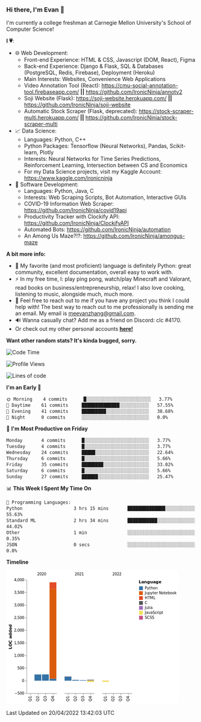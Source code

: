 ### Hi there, I'm Evan 👋

I'm currently a college freshman at Carnegie Mellon University's School of Computer Science!

**I 💗**:
  - 🌐 Web Development: 
    - Front-end Experience: HTML & CSS, Javascript (DOM, React), Figma
    - Back-end Experience: Django & Flask, SQL & Databases (PostgreSQL, Redis, Firebase), Deployment (Heroku)
    - Main Interests: Websites, Convenience Web Applications
    - Video Annotation Tool (React): https://cmu-social-annotation-tool.firebaseapp.com/ **||** https://github.com/IronicNinja/annotv2
    - Soji Website (Flask): https://soji-website.herokuapp.com/ **||** https://github.com/IronicNinja/soji-website
    - Automatic Stock Scraper (Flask, deprecated): https://stock-scraper-multi.herokuapp.com/ **||** https://github.com/IronicNinja/stock-scraper-multi
  - 📈 Data Science: 
    - Languages: Python, C++
    - Python Packages: Tensorflow (Neural Networks), Pandas, Scikit-learn, Plotly
    - Interests: Neural Networks for Time Series Predictions, Reinforcement Learning, Intersection between CS and Economics
    - For my Data Science projects, visit my Kaggle Account: https://www.kaggle.com/ironicninja
  - 🤖 Software Development: 
    - Languages: Python, Java, C
    - Interests: Web Scraping Scripts, Bot Automation, Interactive GUIs
    - COVID-19 Information Web Scraper: https://github.com/IronicNinja/covid19api
    - Productivity Tracker with Clockify API: https://github.com/IronicNinja/ClockifyAPI
    - Automated Bots: https://github.com/IronicNinja/automation
    - An Among Us Maze?!?: https://github.com/IronicNinja/amongus-maze
  
**A bit more info:**
- 🐍 My favorite (and most proficient) language is definitely Python: great community, excellent documentation, overall easy to work with.
- ⚡ In my free time, I: play ping pong, watch/play Minecraft and Valorant, read books on business/entrepreneurship, relax! I also love cooking, listening to music, alongside much, much more.
- 👯 Feel free to reach out to me if you have any project you think I could help with! The best way to reach out to me professionally is sending me an email. My email is meevanzhang@gmail.com.
- 🔊 Wanna casually chat? Add me as a friend on Discord: clc #4170.
- Or check out my other personal accounts <a href="https://linktr.ee/IronicNinja"><b>here!</b></a>

**Want other random stats? It's kinda bugged, sorry.**
<!--START_SECTION:waka-->
![Code Time](http://img.shields.io/badge/Code%20Time-435%20hrs%2021%20mins-blue)

![Profile Views](http://img.shields.io/badge/Profile%20Views-0-blue)

![Lines of code](https://img.shields.io/badge/From%20Hello%20World%20I%27ve%20Written-5%20Thousand%20lines%20of%20code-blue)

**I'm an Early 🐤** 

```text
🌞 Morning    4 commits      █░░░░░░░░░░░░░░░░░░░░░░░░   3.77% 
🌆 Daytime    61 commits     ██████████████░░░░░░░░░░░   57.55% 
🌃 Evening    41 commits     █████████░░░░░░░░░░░░░░░░   38.68% 
🌙 Night      0 commits      ░░░░░░░░░░░░░░░░░░░░░░░░░   0.0%

```
📅 **I'm Most Productive on Friday** 

```text
Monday       4 commits      █░░░░░░░░░░░░░░░░░░░░░░░░   3.77% 
Tuesday      4 commits      █░░░░░░░░░░░░░░░░░░░░░░░░   3.77% 
Wednesday    24 commits     █████░░░░░░░░░░░░░░░░░░░░   22.64% 
Thursday     6 commits      █░░░░░░░░░░░░░░░░░░░░░░░░   5.66% 
Friday       35 commits     ████████░░░░░░░░░░░░░░░░░   33.02% 
Saturday     6 commits      █░░░░░░░░░░░░░░░░░░░░░░░░   5.66% 
Sunday       27 commits     ██████░░░░░░░░░░░░░░░░░░░   25.47%

```


📊 **This Week I Spent My Time On** 

```text
💬 Programming Languages: 
Python                   3 hrs 15 mins       ██████████████░░░░░░░░░░░   55.63% 
Standard ML              2 hrs 34 mins       ███████████░░░░░░░░░░░░░░   44.02% 
Other                    1 min               ░░░░░░░░░░░░░░░░░░░░░░░░░   0.35% 
JSON                     0 secs              ░░░░░░░░░░░░░░░░░░░░░░░░░   0.0%

```

**Timeline**

![Chart not found](https://raw.githubusercontent.com/IronicNinja/IronicNinja/main/charts/bar_graph.png) 


 Last Updated on 20/04/2022 13:42:03 UTC
<!--END_SECTION:waka-->
